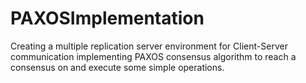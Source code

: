# PAXOSImplementation
Creating a multiple replication server environment for Client-Server communication implementing PAXOS consensus algorithm to reach a consensus on and execute some simple operations.
